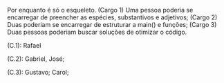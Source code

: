 Por enquanto é só o esqueleto.
(Cargo 1) Uma pessoa poderia se encarregar de preencher as espécies, substantivos e adjetivos;
(Cargo 2) Duas poderiam se encarregar de estruturar a main() e funções;
(Cargo 3) Duas pessoas poderiam buscar soluções de otimizar o código.

(C.1): Rafael

(C.2): Gabriel, José; 

(C.3): Gustavo; Carol;



